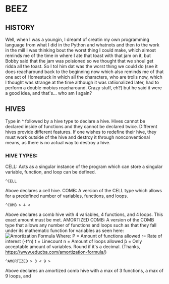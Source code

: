 # BEEZ
## HISTORY
Well, when I was a youngin, I dreamt of creatin my own programming language from what I did in the Python and whatnots and then to the work in the mill I was thinking bout the worst thing I could make, which almost reminds me of the time in where I ate that toast with that jam on it, but Bobby said that the jam was poisioned so we thought that we shoul get ridda all the toast. So I tol him dat was the worst thing we could do (see it does reacharound back to the beginning now which also reminds me of that one act of Homestuck in which all the characters, who are trolls now, which I thought was strange at the time although it was ratiionalized later, had to perform a double mobius reacharound. Crazy stuff, eh?) but he said it were a good idea, and that's... who am I again?
## HIVES
Type in ^ followed by a hive type to declare a hive. Hives cannot be declared inside of functions and they cannot be declared twice.
Different hives provide different features. If one wishes to redefine their hive, they must work outside of the hive and destroy it through nonconventional means, as there is no actual way to destroy a hive.
### HIVE TYPES:
CELL: Acts as a singular instance of the program which can store a singular variable, function, and loop can be defined.
```
^CELL
```
Above declares a cell hive.
COMB: A version of the CELL type which allows for a predefined number of variables, functions, and loops.
```
^COMB > 4 <
```
Above declares a comb hive with 4 variables, 4 functions, and 4 loops. This exact amount must be met.
AMORTIZED COMB: A version of the COMB type that allows any number of functions and loops such as that they fall under its mathematic function for variables as seen here: ![Amortization Formula](https://cdn.educba.com/academy/wp-content/uploads/2019/01/Amortization-Formula-1.png)
Where:
P = Amount of functions allowed
r= Rate of interest (-t^n)
t = Linecount
n = Amount of loops allowed
ƥ = Only acceptable amount of variables. Round if it's a decimal.
(Thanks, https://www.educba.com/amortization-formula/)
```
^AMORTIZED > 3 < 9 >

```
Above declares an amortized comb hive with a max of 3 functions, a max of 9 loops, and 
